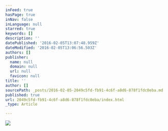 ```yaml
---
inFeed: true
hasPage: true
inNav: false
inLanguage: null
starred: true
keywords: []
description: ''
datePublished: '2016-02-05T13:07:48.959Z'
dateModified: '2016-02-05T13:06:56.503Z'
authors: []
publisher:
  name: null
  domain: null
  url: null
  favicon: null
title: ''
author: []
sourcePath: _posts/2016-02-05-2049c5fd-fb91-4c6f-a8d6-878f1fdc0eba.md
published: true
url: 2049c5fd-fb91-4c6f-a8d6-878f1fdc0eba/index.html
_type: Article

---
```

![](https://the-grid-user-content.s3-us-west-2.amazonaws.com/23bbe1f6-ca9c-4e20-baa5-574ab7ccd41c.jpg)
